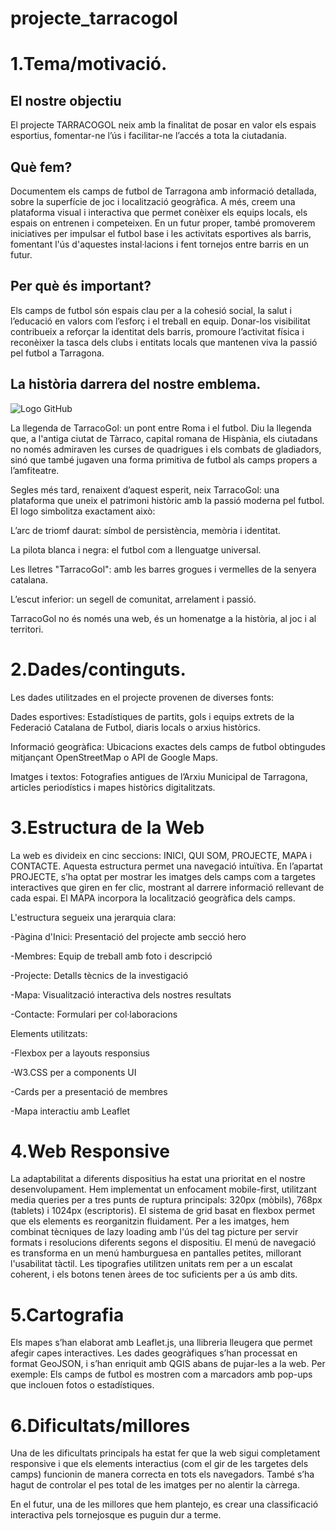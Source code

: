 # projecte_tarracogol
# 1.Tema/motivació.
 
## El nostre objectiu

El projecte TARRACOGOL neix amb la finalitat de posar en valor els espais esportius, fomentar-ne l’ús i facilitar-ne l’accés a tota la ciutadania.

## Què fem?

Documentem els camps de futbol de Tarragona amb informació detallada, sobre la superfície de joc i localització geogràfica. A més, creem una plataforma visual i interactiva que permet conèixer els equips locals, els espais on entrenen i competeixen. En un futur proper, també promoverem iniciatives per impulsar el futbol base i les activitats esportives als barris, fomentant l'ús d'aquestes instal·lacions i fent tornejos entre barris en un futur.

## Per què és important?

Els camps de futbol són espais clau per a la cohesió social, la salut i l’educació en valors com l’esforç i el treball en equip. Donar-los visibilitat contribueix a reforçar la identitat dels barris, promoure l’activitat física i reconèixer la tasca dels clubs i entitats locals que mantenen viva la passió pel futbol a Tarragona.

## La història darrera del nostre emblema.

![Logo GitHub](https://github.com/Enriccanals/projecte_tarracogol/blob/main/LOGO.png?raw=true)

La llegenda de TarracoGol: un pont entre Roma i el futbol.
Diu la llegenda que, a l'antiga ciutat de Tàrraco, capital romana de Hispània, els ciutadans no només admiraven les curses de quadrigues i els combats de gladiadors, sinó que també jugaven una forma primitiva de futbol als camps propers a l’amfiteatre.

Segles més tard, renaixent d’aquest esperit, neix TarracoGol: una plataforma que uneix el patrimoni històric amb la passió moderna pel futbol. El logo simbolitza exactament això:

L’arc de triomf daurat: símbol de persistència, memòria i identitat.

La pilota blanca i negra: el futbol com a llenguatge universal.

Les lletres "TarracoGol": amb les barres grogues i vermelles de la senyera catalana.

L’escut inferior: un segell de comunitat, arrelament i passió.

TarracoGol no és només una web, és un homenatge a la història, al joc i al territori.


# 2.Dades/continguts.
 
Les dades utilitzades en el projecte provenen de diverses fonts:

Dades esportives: Estadístiques de partits, gols i equips extrets de la Federació Catalana de Futbol, diaris locals o arxius històrics.

Informació geogràfica: Ubicacions exactes dels camps de futbol obtingudes mitjançant OpenStreetMap o API de Google Maps.

Imatges i textos: Fotografies antigues de l’Arxiu Municipal de Tarragona, articles periodístics i mapes històrics digitalitzats.

# 3.Estructura de la Web
   
La web es divideix en cinc seccions: INICI, QUI SOM, PROJECTE, MAPA i CONTACTE. Aquesta estructura permet una navegació intuïtiva. En l’apartat PROJECTE, s’ha optat per mostrar les imatges dels camps com a targetes interactives que giren en fer clic, mostrant al darrere informació rellevant de cada espai. El MAPA incorpora la localització geogràfica dels camps.

L'estructura segueix una jerarquia clara:

-Pàgina d'Inici: Presentació del projecte amb secció hero

-Membres: Equip de treball amb foto i descripció

-Projecte: Detalls tècnics de la investigació

-Mapa: Visualització interactiva dels nostres resultats

-Contacte: Formulari per col·laboracions

Elements utilitzats:

-Flexbox per a layouts responsius

-W3.CSS per a components UI

-Cards per a presentació de membres

-Mapa interactiu amb Leaflet

# 4.Web Responsive

La adaptabilitat a diferents dispositius ha estat una prioritat en el nostre desenvolupament. Hem implementat un enfocament mobile-first, utilitzant media queries per a tres punts de ruptura principals: 320px (mòbils), 768px (tablets) i 1024px (escriptoris). El sistema de grid basat en flexbox permet que els elements es reorganitzin fluidament. Per a les imatges, hem combinat tècniques de lazy loading amb l'ús del tag picture per servir formats i resolucions diferents segons el dispositiu. El menú de navegació es transforma en un menú hamburguesa en pantalles petites, millorant l'usabilitat tàctil. Les tipografies utilitzen unitats rem per a un escalat coherent, i els botons tenen àrees de toc suficients per a ús amb dits.

# 5.Cartografia
   
Els mapes s’han elaborat amb Leaflet.js, una llibreria lleugera que permet afegir capes interactives. Les dades geogràfiques s’han processat en format GeoJSON, i s’han enriquit amb QGIS abans de pujar-les a la web. Per exemple: Els camps de futbol es mostren com a marcadors amb pop-ups que inclouen fotos o estadístiques.

# 6.Dificultats/millores

Una de les dificultats principals ha estat fer que la web sigui completament responsive i que els elements interactius (com el gir de les targetes dels camps) funcionin de manera correcta en tots els navegadors. També s’ha hagut de controlar el pes total de les imatges per no alentir la càrrega. 

En el futur, una de les millores que hem plantejo, es crear una classificació interactiva pels tornejosque es puguin dur a terme.
